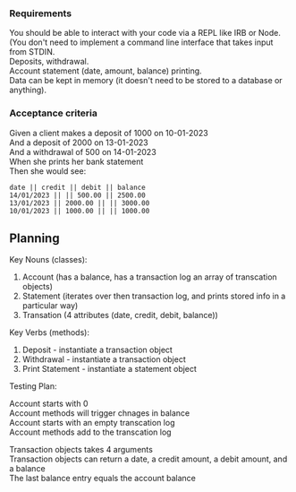 ### Requirements

You should be able to interact with your code via a REPL like IRB or Node. (You don't need to implement a command line interface that takes input from STDIN.  
Deposits, withdrawal.  
Account statement (date, amount, balance) printing.  
Data can be kept in memory (it doesn't need to be stored to a database or anything).  

### Acceptance criteria
Given a client makes a deposit of 1000 on 10-01-2023  
And a deposit of 2000 on 13-01-2023  
And a withdrawal of 500 on 14-01-2023   
When she prints her bank statement  
Then she would see:
```
date || credit || debit || balance
14/01/2023 || || 500.00 || 2500.00
13/01/2023 || 2000.00 || || 3000.00
10/01/2023 || 1000.00 || || 1000.00
```

## Planning

Key Nouns (classes):
1. Account (has a balance, has a transaction log an array of transcation objects)
2. Statement (iterates over then transaction log, and prints stored info in a particular way)
3. Transation (4 attributes (date, credit, debit, balance))

Key Verbs (methods):
1. Deposit - instantiate a transaction object
2. Withdrawal - instantiate a transaction object
3. Print Statement - instantiate a statement object


Testing Plan:

Account starts with 0  
Account methods will trigger chnages in balance  
Account starts with an empty transcation log  
Account methods add to the transcation log  

Transaction objects takes 4 arguments  
Transaction objects can return a date, a credit amount, a debit amount, and a balance  
The last balance entry equals the account balance





